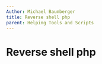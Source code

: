 ```yaml
---
Author: Michael Baumberger
title: Reverse shell php
parent: Helping Tools and Scripts
---
```


# Reverse shell php